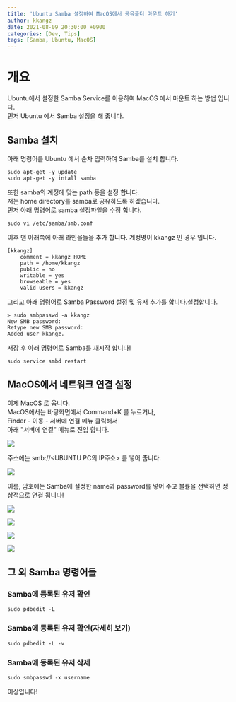 ```yaml
---
title: 'Ubuntu Samba 설정하여 MacOS에서 공유폴더 마운트 하기'
author: kkangz
date: 2021-08-09 20:30:00 +0900
categories: [Dev, Tips]
tags: [Samba, Ubuntu, MacOS]
---
```

# 개요
Ubuntu에서 설정한 Samba Service를 이용하여 MacOS 에서 마운트 하는 방법 입니다.   
먼저 Ubuntu 에서 Samba 설정을 해 줍니다.

## Samba 설치
아래 명령어를 Ubuntu 에서 순차 입력하여 Samba를 설치 합니다.
```console
sudo apt-get -y update
sudo apt-get -y intall samba
```

또한 samba의 계정에 맞는 path 등을 설정 합니다.   
저는 home directory를 samba로 공유하도록 하겠습니다.   
먼저 아래 명령어로 samba 설정파일을 수정 합니다.

```console
sudo vi /etc/samba/smb.conf
```

이후 맨 아래쪽에 아래 라인을들을 추가 합니다.
계정명이 kkangz 인 경우 입니다.   

```
[kkangz]
    comment = kkangz HOME
    path = /home/kkangz
    public = no
    writable = yes
    browseable = yes
    valid users = kkangz
```
그리고 아래 명령어로 Samba Password 설정 및 유저 추가를 합니다.설정합니다.

```console
> sudo smbpasswd -a kkangz
New SMB password:
Retype new SMB password:
Added user kkangz.
```

저장 후 아래 명령어로 Samba를 재시작 합니다!   
```console
sudo service smbd restart
```

## MacOS에서 네트워크 연결 설정

이제 MacOS 로 옵니다.   
MacOS에서는 바탕화면에서 Command+K 를 누르거나,   
Finder - 이동 - 서버에 연결 메뉴 클릭해서   
아래 "서버에 연결" 메뉴로 진입 합니다.

![](https://user-images.githubusercontent.com/9496842/128672909-4a9bbdfd-162d-4e24-a601-00a8292d6094.png)

주소에는 smb://\<UBUNTU PC의 IP주소\> 를 넣어 줍니다. 

![](https://user-images.githubusercontent.com/9496842/128672942-0c4a06cb-75c9-4a53-8b8b-3aa6a375dc26.png)

이름, 암호에는 Samba에 설정한 name과 password를 넣어 주고 볼륨을 선택하면 정상적으로 연결 됩니다!

![](https://user-images.githubusercontent.com/9496842/128672965-68d1542b-2d15-4ef9-b786-e64a3c67d5f1.png)

![](https://user-images.githubusercontent.com/9496842/128673017-61c793b3-d83c-4f2e-9666-a2041839c7e6.png)

![](https://user-images.githubusercontent.com/9496842/128673209-87e3b1dc-091b-4847-832b-1511e3de8a95.png)

![](https://user-images.githubusercontent.com/9496842/128673243-097bcb37-e16f-4ef2-acf5-eede10114320.png)


## 그 외 Samba 명령어들

### Samba에 등록된 유저 확인
```console
sudo pdbedit -L
```

### Samba에 등록된 유저 확인(자세히 보기)
```console
sudo pdbedit -L -v
```

### Samba에 등록된 유저 삭제
```console
sudo smbpasswd -x username
```


이상입니다!